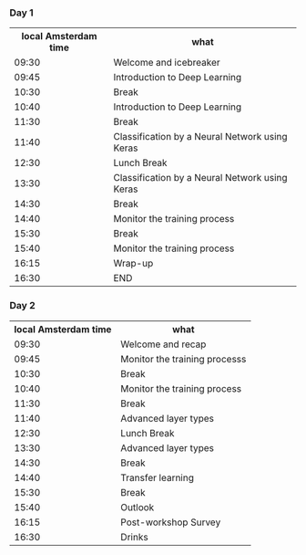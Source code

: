 <div class="row">
  <div class="col-md-6">
    <h3>Day 1</h3>
    <table class="table table-striped">
      <tr> <th>local Amsterdam time</th> <th>what</th></tr>
      <tr> <td>09:30</td>  <td>Welcome and icebreaker</td> </tr>
      <tr> <td>09:45</td>  <td>Introduction to Deep Learning</td></tr>
      <tr> <td>10:30</td>  <td>Break</td></tr>
      <tr> <td>10:40</td>  <td>Introduction to Deep Learning </td> </tr>
      <tr> <td>11:30</td>  <td>Break</td></tr>
      <tr> <td>11:40</td>  <td>Classification by a Neural Network using Keras</td> </tr>
      <tr> <td>12:30</td>  <td>Lunch Break</td></tr>
      <tr> <td>13:30</td>  <td>Classification by a Neural Network using Keras</td> </tr>
      <tr> <td>14:30</td>  <td>Break</td></tr>
      <tr> <td>14:40</td>  <td>Monitor the training process</td> </tr>
      <tr> <td>15:30</td>  <td>Break</td></tr>
      <tr> <td>15:40</td>  <td>Monitor the training process</td> </tr>
      <tr> <td>16:15</td>  <td>Wrap-up</td> </tr>
      <tr> <td>16:30</td>  <td>END</td> </tr>
    </table>
  </div>
  <div class="col-md-6">
    <h3>Day 2</h3>
    <table class="table table-striped">
      <tr> <th>local Amsterdam time</th> <th>what</th></tr>
      <tr> <td>09:30</td>  <td>Welcome and recap</td> </tr>
      <tr> <td>09:45</td>  <td>Monitor the training processs</td></tr>
      <tr> <td>10:30</td>  <td>Break</td></tr>
      <tr> <td>10:40</td>  <td>Monitor the training process</td> </tr>
      <tr> <td>11:30</td>  <td>Break</td></tr>
      <tr> <td>11:40</td>  <td>Advanced layer types</td></tr>
      <tr> <td>12:30</td>  <td>Lunch Break</td></tr>
      <tr> <td>13:30</td>  <td>Advanced layer types</td></tr>
      <tr> <td>14:30</td>  <td>Break</td></tr>
      <tr> <td>14:40</td>  <td>Transfer learning</td> </tr>
      <tr> <td>15:30</td>  <td>Break</td></tr>
      <tr> <td>15:40</td>  <td>Outlook</td> </tr>
      <tr> <td>16:15</td>  <td>Post-workshop Survey</td> </tr>
      <tr> <td>16:30</td>  <td>Drinks</td> </tr>
    </table>
  </div>
</div>
